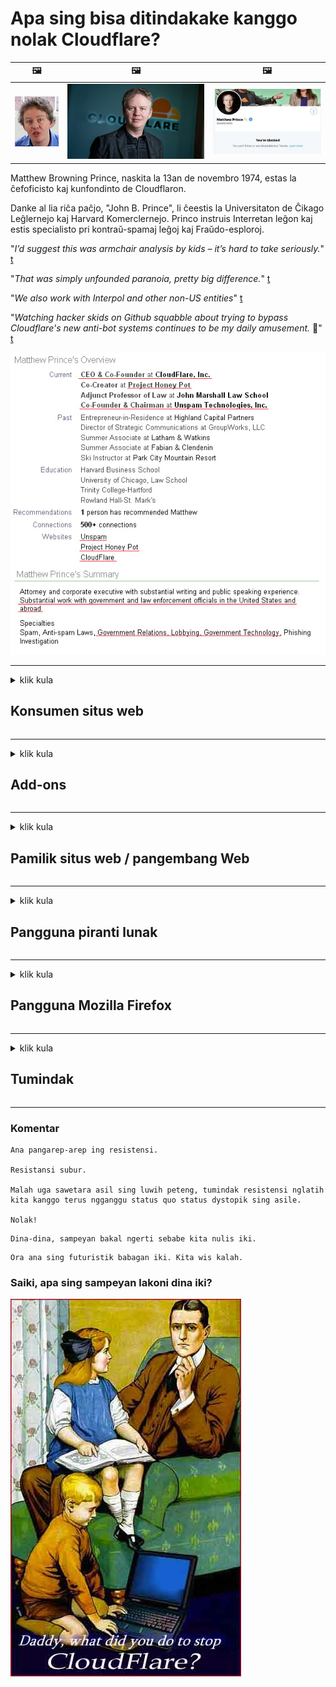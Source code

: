 # Apa sing bisa ditindakake kanggo nolak Cloudflare?

| 🖼 | 🖼 | 🖼 |
| --- | --- | --- |
| ![](../image/matthew_prince_teen.jpg) | ![](../image/matthew_prince.jpg) | ![](../image/blockedbymatthewprince.jpg) |


Matthew Browning Prince, naskita la 13an de novembro 1974, estas la ĉefoficisto kaj kunfondinto de Cloudflaron.

Danke al lia riĉa paĉjo, "John B. Prince", li ĉeestis la Universitaton de Ĉikago Leĝlernejo kaj Harvard Komerclernejo.
Princo instruis Interretan leĝon kaj estis specialisto pri kontraŭ-spamaj leĝoj kaj Fraŭdo-esploroj.


"*I’d suggest this was armchair analysis by kids – it’s hard to take seriously.*" [t](https://www.theguardian.com/technology/2015/nov/19/cloudflare-accused-by-anonymous-helping-isis)

"*That was simply unfounded paranoia, pretty big difference.*"  [t](https://twitter.com/xxdesmus/status/992757936123359233)

"*We also work with Interpol and other non-US entities*" [t](https://twitter.com/eastdakota/status/1203028504184360960)

"*Watching hacker skids on Github squabble about trying to bypass Cloudflare's new anti-bot systems continues to be my daily amusement.* 🍿" [t](https://twitter.com/eastdakota/status/1273277839102656515)


![](../image/whoismp.jpg)

---


<details>
<summary>klik kula

## Konsumen situs web
</summary>


- Yen situs web sing sampeyan seneng nggunakake Cloudflare, jarakake supaya ora nggunakake Cloudflare.
  - Whining ing media sosial kayata Facebook, Reddit, Twitter utawa Mastodon ora ana bedane. [Tindakan luwih banter tinimbang tagar.](https://twitter.com/phyzonloop/status/1274132092490862594)
  - Coba kontak karo pamilik situs web yen sampeyan pengin migunani.

[Cloudflare ujar](https://github.com/Eloston/ungoogled-chromium/issues/783):
```
Disaranake sampeyan menghubungi administrator kanggo layanan utawa situs tartamtu sing sampeyan lakoni lan nuduhake pengalaman sampeyan.
```

[Yen sampeyan ora njaluk, pemilik situs web ora bakal ngerti masalah iki.](../PEOPLE.md)

![](../image/liberapay.jpg)

[Tuladha sing sukses](https://counterpartytalk.org/t/turn-off-cloudflare-on-counterparty-co-plz/164/5).<br>
Sampeyan duwe masalah? [Ngunggahake swara saiki.](https://github.com/maraoz/maraoz.github.io/issues/1) Tuladha ing ngisor iki.

```
Sampeyan mung mbantu sensor perusahaan lan pengawasan massal.
http://crimeflare.eu.org
```

```
Kaca web sampeyan ana ing taman berdhelik pribadi CloudFlare sing nglanggar privasi.
http://crimeflare.eu.org
```

- Luangake wektu kanggo maca kabijakan privasi situs web.
  - yen situs web kasebut ana ing mburi Cloudflare utawa situs web nggunakake layanan sing gegandhengan karo Cloudflare.

Kudu nerangake apa "Cloudflare" kasebut, lan njaluk idin kanggo nuduhake data karo Cloudflare. Gagal nglakoni bakal nyebabake pelanggaran kepercayaan lan situs web sing dimaksud kudu dihindari.

[Tuladha kabijakan privasi sing bisa ditampa ing kene](https://archive.is/bDlTz) ("Subprocessors" > "Entity Name")

```
Aku wis maca kabijakan privasi sampeyan lan aku ora bisa nemokake tembung Cloudflare.
Aku nolak nuduhake data karo sampeyan yen sampeyan terus menehi data ing Cloudflare.
http://crimeflare.eu.org
```

Iki minangka conto kabijakan privasi sing ora duwe tembung Cloudflare.
[Liberland Jobs](https://archive.is/daKIr) [privacy policy](https://docsend.com/view/feiwyte):

![](../image/cfwontobey.jpg)

Cloudflare duwe kabijakan privasi dhewe.
[Cloudflare seneng karo wong sing doxxing.](https://www.reddit.com/r/GamerGhazi/comments/2s64fe/be_wary_reporting_to_cloudflare/)

Mangkene conto sing apik kanggo formulir pendaftaran situs web.
AFAIK, situs web nol nindakake iki. Apa sampeyan bakal dipercaya?

```
Kanthi ngeklik "Mlebu kanggo XYZ", sampeyan setuju karo syarat layanan lan pernyataan privasi.
Sampeyan uga setuju kanggo nuduhake data karo Cloudflare lan uga setuju karo pernyataan privasi cloudflare.
Yen Cloudflare ngeculake informasi sampeyan utawa ora ngidini sampeyan nyambung menyang server, iku dudu kaluputane. [*]

[ Ndhaptar ] [ Aku ora setuju ]
```
[*] [PEOPLE.md](../PEOPLE.md)


- Coba aja nggunakake layanane. Elinga yen sampeyan ditonton dening Cloudflare.
  - ["I'm in your TLS, sniffin' your passworz"](../image/iminurtls.jpg)

- Telusuri situs web liyane. Ana alternatif lan kesempatan ing internet!

- Mestekake kanca supaya nggunakake Tor saben dina.
  - Anonimitas kudu dadi standar internet mbukak!
  - [Elinga yen proyek Tor ora seneng karo proyek iki.](../HISTORY.md)

</details>

------

<details>
<summary>klik kula

## Add-ons
</summary>

- Yen browser sampeyan yaiku Firefox, Tor Browser, utawa Chromium Ungoogled, gunakake salah siji add-on ing ngisor iki.
  - Yen sampeyan pengin nambah add-on anyar takon luwih dhisik.


| Jeneng | Pangembang | Dhukungan | Bisa Blokir | Ora Bisa ngabari | Chrome |
| -------- | -------- | -------- | -------- | -------- | -------- |
| [Bloku Cloudflaron MITM-Atakon](../subfiles/about.bcma.md) | #Addon | [ ? ](http://crimeflare.eu.org/) | **Nggih**     | **Nggih**     |  **Nggih** |
| [Ĉu ligoj estas vundeblaj al MITM-atako?](../subfiles/about.ismm.md) | #Addon | [ ? ](http://crimeflare.eu.org/) | Ora     | **Nggih**     |  **Nggih** |
| [Ĉu ĉi tiuj ligoj blokos Tor-uzanton?](../subfiles/about.isat.md) | #Addon | [ ? ](http://crimeflare.eu.org/) | Ora     | **Nggih**     |  **Nggih** |
| [Block Cloudflare MITM Attack](https://trac.torproject.org/projects/tor/attachment/ticket/24351/block_cloudflare_mitm_attack-1.0.14.1-an%2Bfx.xpi)<br>[**DELETED BY TOR PROJECT**](../HISTORY.md) | nullius | [ ? ](tool/block_cloudflare_mitm_fx), [Link](http://crimeflare.eu.org/) | **Nggih**     | **Nggih**     |  Ora |
| [TPRB](http://34ahehcli3epmhbu2wbl6kw6zdfl74iyc4vg3ja4xwhhst332z3knkyd.onion/) | Sw | [ ? ](http://34ahehcli3epmhbu2wbl6kw6zdfl74iyc4vg3ja4xwhhst332z3knkyd.onion/) | **Nggih**     | **Nggih**     |  Ora |
| [Detect Cloudflare](https://addons.mozilla.org/en-US/firefox/addon/detect-cloudflare/) | Frank Otto | [ ? ](https://github.com/traktofon/cf-detect) | Ora     | **Nggih**     |  Ora |
| [True Sight](https://addons.mozilla.org/en-US/firefox/addon/detect-cloudflare-plus/) | claustromaniac | [ ? ](https://github.com/claustromaniac/detect-cloudflare-plus) | Ora     | **Nggih**     |  Ora |
| [Which Cloudflare datacenter am I visiting?](https://addons.mozilla.org/en-US/firefox/addon/cf-pop/) | 依云 | [ ? ](https://github.com/lilydjwg/cf-pop) | Ora     | **Nggih**     |  Ora |


- "Decentraleyes" bisa mungkasi sambungan menyang "CDNJS (Cloudflare)".
  - Iki ngalangi akeh panjaluk supaya ora tekan jaringan, lan nglayani file lokal supaya situs ora rusak.
  - Pangembang mangsuli: "[very concerning indeed](https://github.com/Synzvato/decentraleyes/issues/236#issuecomment-352049501)", "[widespread usage severely centralizes the web](https://github.com/Synzvato/decentraleyes/issues/251#issuecomment-366752049)"

- [Sampeyan uga bisa mbusak utawa ora percaya sertifikat Cloudflare saka Otoritas Sertifikat (CA).](https://www.ssl.com/how-to/remove-root-certificate-firefox/)

</details>

------

<details>
<summary>klik kula

## Pamilik situs web / pangembang Web
</summary>


![](../image/word_cloudflarefree.jpg)

- Aja nggunakake solusi Cloudflare, Periode.
  - Sampeyan bisa nindakake luwih apik tinimbang iku, bener? [Mangkene carane mbusak langganan Cloudflare, rencana, domain, utawa akun.](https://support.cloudflare.com/hc/en-us/articles/200167776-Removing-subscriptions-plans-domains-or-accounts)

| 🖼 | 🖼 |
| --- | --- |
| ![](../image/htmlalertcloudflare.jpg) | ![](../image/htmlalertcloudflare2.jpg) |

- Pengin luwih akeh pelanggan? Sampeyan ngerti apa sing kudu ditindakake. Petunjuk minangka "baris ing ndhuwur".
  - [Halo, sampeyan nulis "Kita nggawe privasi sampeyan kanthi serius" nanging aku entuk "Kesalahan 403 Proxy Anonim Dilarang Ora Diidini".](https://it.slashdot.org/story/19/02/19/0033255/stop-saying-we-take-your-privacy-and-security-seriously) Napa sampeyan ngalangi Tor Utawa VPN? [Lan kenapa sampeyan ngalangi email sementara?](http://523kpawzkarw3j6afz2elxfs4h3hfclomkcmbjs6kaimo4lokympi6yd.onion/)

![](../image/anonexist.jpg)

- Nggunakake Cloudflare bakal nambah kemungkinan pemadaman. Pengunjung ora bisa ngakses situs web sampeyan yen server sampeyan mati utawa Cloudflare ora aktif.
  - [Apa sampeyan mikir tenan manawa Cloudflare ora bakal mudhun?](https://www.ibtimes.com/cloudflare-down-not-working-sites-producing-504-gateway-timeout-errors-2618008) [Another](https://twitter.com/Jedduff/status/1097875615997399040) [sample](https://twitter.com/search?f=tweets&vertical=default&q=Cloudflare%20is%20having%20problems). [Need more](../PEOPLE.md)?

![](../image/cloudflareinternalerror.jpg)

- Nggunakake Cloudflare kanggo proksi "layanan API", "server nganyari piranti lunak" utawa "feed RSS" bakal ngrugekake pelanggan. Pelanggan nyeluk sampeyan lan ujar "Aku ora bisa nggunakake API sampeyan maneh", lan sampeyan ora ngerti apa sing kedadeyan. Cloudflare bisa meneng-menengan mblokir pelanggan sampeyan. Apa sampeyan mikir ora apa-apa?
  - Ana akeh klien maca RSS lan layanan online maca RSS. Napa sampeyan nerbitake feed RSS yen sampeyan ora ngidini wong langganan?

![](../image/rssfeedovercf.jpg)

- Apa sampeyan butuh sertifikat HTTPS? Gunakake "Ayo Ndhelik" utawa tuku saka perusahaan CA.

- Apa sampeyan butuh server DNS? Ora bisa nyiyapake server sampeyan dhewe? Kepiye carane: [Hurricane Electric Free DNS](https://dns.he.net/), [Dyn.com](https://dyn.com/dns/), [1984 Hosting](https://www.1984hosting.com/), [Afraid.Org (Admin busak akun sampeyan yen nggunakake TOR)](https://freedns.afraid.org/)

- Nggolek layanan hosting? Gratis wae? Kepiye carane: [Onion Service](http://vww6ybal4bd7szmgncyruucpgfkqahzddi37ktceo3ah7ngmcopnpyyd.onion/en/security/network-security/tor/onionservices-best-practices), [Free Web Hosting Area](https://freewha.com/), [Autistici/Inventati Web Site Hosting](https://www.autinv5q6en4gpf4.onion/services/website), [Github Pages](https://pages.github.com/), [Surge](https://surge.sh/)
  - [Alternatif kanggo Cloudflare](../subfiles/cloudflare-alternatives.md)

- Apa sampeyan nggunakake "cloudflare-ipfs.com"? [Apa sampeyan ngerti Cloudflare IPFS iku ala?](../PEOPLE.md)

- Instal Firewall Aplikasi Web kayata OWASP lan Fail2Ban ing server sampeyan lan atur kanthi bener.
  - Mblokir Tor dudu solusi. Aja ngukum kabeh wong mung kanggo pangguna cilik sing ala.

- Pangalihan utawa blokir pangguna "Cloudflare Warp" supaya ora bisa ngakses situs web sampeyan. Lan nyedhiyani alesan yen sampeyan bisa.

> Dhaptar IP: "[Kisaran IP Cloudflare saiki](cloudflare_inc/)"

> A: Blokir wae

```
server {
...
deny 173.245.48.0/20;
deny 103.21.244.0/22;
deny 103.22.200.0/22;
deny 103.31.4.0/22;
deny 141.101.64.0/18;
deny 108.162.192.0/18;
deny 190.93.240.0/20;
deny 188.114.96.0/20;
deny 197.234.240.0/22;
deny 198.41.128.0/17;
deny 162.158.0.0/15;
deny 104.16.0.0/12;
deny 172.64.0.0/13;
deny 131.0.72.0/22;
deny 2400:cb00::/32;
deny 2606:4700::/32;
deny 2803:f800::/32;
deny 2405:b500::/32;
deny 2405:8100::/32;
deny 2a06:98c0::/29;
deny 2c0f:f248::/32;
...
}
```

> B: Pangalihan menyang kaca bebaya

```
http {
...
geo $iscf {
default 0;
173.245.48.0/20 1;
103.21.244.0/22 1;
103.22.200.0/22 1;
103.31.4.0/22 1;
141.101.64.0/18 1;
108.162.192.0/18 1;
190.93.240.0/20 1;
188.114.96.0/20 1;
197.234.240.0/22 1;
198.41.128.0/17 1;
162.158.0.0/15 1;
104.16.0.0/12 1;
172.64.0.0/13 1;
131.0.72.0/22 1;
2400:cb00::/32 1;
2606:4700::/32 1;
2803:f800::/32 1;
2405:b500::/32 1;
2405:8100::/32 1;
2a06:98c0::/29 1;
2c0f:f248::/32 1;
}
...
}

server {
...
if ($iscf) {rewrite ^ https://example.com/cfwsorry.php;}
...
}

<?php
header('HTTP/1.1 406 Not Acceptable');
echo <<<CLOUDFLARED
Thank you for visiting ourwebsite.com!<br />
We are sorry, but we can't serve you because your connection is being intercepted by Cloudflare.<br />
Please read http://crimeflare.eu.org for more information.<br />
CLOUDFLARED;
die();
```

- Siapake Tor Onion Service utawa I2P yen sampeyan yakin kebebasan lan nampani pangguna anonim.

- Nyuwun saran saka operator situs web dual Clearnet / Tor liyane lan temokake kanca anonim!

</details>

------

<details>
<summary>klik kula

## Pangguna piranti lunak
</summary>


- Discord nggunakake CloudFlare. Alternatif? Disaranake [**Briar** (Android)](https://f-droid.org/en/packages/org.briarproject.briar.android/), [Ricochet (PC)](https://ricochet.im/), [Tox + Tor (Android/PC)](https://tox.chat/download.html)
  - Briar kalebu Tor daemon dadi ora prelu nginstal Orbot.
  - Pengembang Qwtch, Bukak Privasi, mbusak proyek stop_cloudflare saka layanan git tanpa kabar.

- Yen sampeyan nggunakake Debian GNU / Linux, utawa turunan, lengganan: [bug #831835](https://bugs.debian.org/cgi-bin/bugreport.cgi?bug=831835). Lan yen sampeyan bisa, tulung verifikasi tambalan kasebut, lan tulung njaga kanggo kesimpulan sing bener apa kudu ditampa.

- Tansah menehi saran browser iki.

| Jeneng | Pangembang | Dhukungan | Komentar |
| -------- | -------- | -------- | -------- |
| [Ungoogled-Chromium](https://ungoogled-software.github.io/ungoogled-chromium-binaries/) | Eloston | [ ? ](https://github.com/Eloston/ungoogled-chromium) | PC (Win, Mac, Linux)  _!Tor_ |
| [Bromite](https://www.bromite.org/fdroid) | Bromite | [ ? ](https://github.com/bromite/bromite/issues) | Android  _!Tor_ |
| [Tor Browser](https://www.torproject.org/download/) | Tor Project | [ ? ](https://support.torproject.org/) | PC (Win, Mac, Linux)  _Tor_|
| [Tor Browser Android](https://www.torproject.org/download/) | Tor Project | [ ? ](https://support.torproject.org/) | Android  _Tor_|
| [Onion Browser](https://itunes.apple.com/us/app/onion-browser/id519296448?mt=8) | Mike Tigas | [ ? ](https://github.com/OnionBrowser/OnionBrowser/issues) | Apple iOS  _Tor_|
| [GNU/Icecat](https://www.gnu.org/software/gnuzilla/) | GNU | [ ? ](https://www.gnu.org/software/gnuzilla/) | PC (Linux) |
| [IceCatMobile](https://f-droid.org/en/packages/org.gnu.icecat/) | GNU | [ ? ](https://lists.gnu.org/mailman/listinfo/bug-gnuzilla) | Android |
| [Iridium Browser](https://iridiumbrowser.de/about/) | Iridium | [ ? ](https://github.com/iridium-browser/iridium-browser/) | PC (Win, Mac, Linux, OpenBSD) |


Privasi piranti lunak liya ora sampurna. Iki ora ateges browser Tor "sampurna".
Ora ana 100% aman utawa 100% pribadi ing internet lan teknologi.

- Ora pengin nggunakake Tor? Sampeyan bisa nggunakake browser apa wae nganggo Tor daemon.
  - [Elinga yen proyek Tor ora seneng iki.](https://support.torproject.org/tbb/tbb-9/) Gunakake Browser Tor yen sampeyan bisa nindakake.
- [Cara nggunakake Chromium nganggo Tor](../subfiles/chromium_tor.md)


Ayo ngobrol babagan privasi piranti lunak liyane.

- [Yen sampeyan pancen kudu nggunakake Firefox, pilih "Firefox ESR".](https://www.mozilla.org/en-US/firefox/organizations/)
  - [Firefox - Spyware Watchdog](https://spyware.neocities.org/articles/firefox.html)
  - [Firefox nolak pidhato gratis, nglarang wicara bebas](https://web.archive.org/web/20200423010026/https://reclaimthenet.org/firefox-rejects-free-speech-bans-free-speech-commenting-plugin-dissenter-from-its-extensions-gallery/)
  - ["100+ downvotes. Kayane njaluk perusahaan perangkat lunak tetep ... piranti lunak saiki akeh banget."](https://old.reddit.com/r/firefox/comments/gutdiw/weve_got_work_to_do_the_mozilla_blog/fslbbb6/)
  - [Eh, kenapa Firefox nuduhake tautan sing disponsori ing bilah URLku?](https://www.reddit.com/r/firefox/comments/jybx2w/uh_why_is_firefox_showing_me_sponsored_links_in/)
  - [Mozilla - Sétan Incarnate](https://digdeeper.neocities.org/ghost/mozilla.html)

- [Elinga, Mozilla nggunakake layanan Cloudflare.](https://www.robtex.com/dns-lookup/www.mozilla.org) [Dheweke uga nggunakake layanan DNS Cloudflare ing produke.](https://www.theregister.co.uk/2018/03/21/mozilla_testing_dns_encryption/)

- [Mozilla resmi nolak tiket iki.](https://bugzilla.mozilla.org/show_bug.cgi?id=1426618)

- [Firefox Focus minangka guyon.](https://github.com/mozilla-mobile/focus-android/issues/1743) [Dheweke janji bakal mateni telemetri nanging dheweke ngganti.](https://github.com/mozilla-mobile/focus-android/issues/4210)

- [Pangembang PaleMoon / Basilisk seneng Cloudflare.](https://github.com/mozilla-mobile/focus-android/issues/1743#issuecomment-345993097)
  - [Server Arsip Pale Moon disusupi lan nyebar malware suwene 18 Wulan](https://www.reddit.com/r/privacytoolsIO/comments/cc808y/pale_moons_archive_server_hacked_and_spread/)
  - Dheweke uga sengit karo pangguna Tor - "[Ayo musuhan Tor. Aku nganggep umume situs kudu misuh karo Tor amarga faktor penyalahgunaan sing dhuwur banget.](https://github.com/yacy/yacy_search_server/issues/314#issuecomment-565932097)"

- [Waterhio duwe masalah "telpon omah" sing parah](https://spyware.neocities.org/articles/waterfox.html)

- [Google Chrome minangka spyware.](https://www.gnu.org/proprietary/malware-google.en.html)
  - [Google profil kegiatan sampeyan.](https://spyware.neocities.org/articles/chrome.html)

- [SRWare Iron nggawe sambungan telpon liwat telpon sing kakehan.](https://spyware.neocities.org/articles/iron.html) Uga nyambung menyang domain google.

- [Pelacak whitelist Facebook / Twitter Browser.](https://www.bleepingcomputer.com/news/security/facebook-twitter-trackers-whitelisted-by-brave-browser/)
  - [Mangkene luwih akeh masalah.](https://spyware.neocities.org/articles/brave.html)
  - [ID afiliasi binance](https://twitter.com/cryptonator1337/status/1269594587716374528)

- [Microsoft Edge ngidini Facebook mbukak kode Flash ing mburi pangguna.](https://www.zdnet.com/article/microsoft-edge-lets-facebook-run-flash-code-behind-users-backs/)

- [Vivaldi ora ngormati privasi sampeyan.](https://spyware.neocities.org/articles/vivaldi.html)

- [Tingkat spyware Opera: Sangat Tinggi](https://spyware.neocities.org/articles/opera.html)

- Apple iOS: [Sampeyan ora nggunakake iOS babar pisan, utamane amarga malware.](https://www.gnu.org/proprietary/malware-apple.html)

Mula, disaranake mung tabel ing ndhuwur. Ora liya.

</details>

------

<details>
<summary>klik kula

## Pangguna Mozilla Firefox
</summary>


- "Firefox Nightly" bakal ngirim informasi level debug menyang server Mozilla tanpa metode opt-out.
  - [Server Mozilla dadi Cloudflare](https://www.digwebinterface.com/?hostnames=www.mozilla.org%0D%0Amozilla.cloudflare-dns.com&type=&ns=resolver&useresolver=8.8.4.4&nameservers=)

- Sampeyan bisa nglarang Firefox supaya ora nyambung menyang server Mozilla.
  - [Pandhuan template-Mozilla](https://github.com/mozilla/policy-templates/blob/master/README.md)
  - Elinga trik iki bisa uga mandheg ing versi mengko amarga Mozilla seneng nggawe dhaptar putih dhewe.
  - Gunakake filter firewall lan DNS kanggo mblokir kabeh.

"`/distribution/policies.json`"

>     "WebsiteFilter": {
> 		"Block": [
> 		"*://*.mozilla.com/*",
> 		"*://*.mozilla.net/*",
> 		"*://*.mozilla.org/*",
> 		"*://webcompat.com/*",
> 		"*://*.firefox.com/*",
> 		"*://*.thunderbird.net/*",
> 		"*://*.cloudflare.com/*"
> 		]
>     },


- ~~Laporake bug babagan tracker mozilla, supaya ora nggunakake Cloudflare.~~ Ana laporan bug babagan bugzilla. Akeh wong sing ngirim keprihatinan, nanging bug kasebut didhelikake dening admin ing taun 2018.

- Sampeyan bisa mateni DoH ing Firefox.
  - [Ganti panyedhiya firefox DNS default](../subfiles/change-firefox-dns.md)

![](../image/firefoxdns.jpg)

- [Yen sampeyan pengin nggunakake DNS non-ISP, coba gunakake layanan OpenNIC Tier2 DNS utawa layanan DNS non-Cloudflare.](https://wiki.opennic.org/start)
![](../image/opennic.jpg)
  - Blokir Cloudflare nganggo DNS. [Crimeflare DNS](https://dns.crimeflare.eu.org/)

- Sampeyan bisa nggunakake Tor minangka resolusi DNS. [Yen sampeyan dudu ahli Tor, takon ing kene.](https://tor.stackexchange.com/)

> **Piye carane**
> 1. Download Tor lan instal ing komputer.
> 2. Tambahake baris iki menyang file "torrc".
> DNSPort 127.0.0.1:53
> 3. Wiwiti maneh Tor.
> 4. Setel server DNS komputer menyang "127.0.0.1".

</details>

------

<details>
<summary>klik kula

## Tumindak
</summary>


- Kandhani wong liya ing sekitar sampeyan babagan bebaya Cloudflare.

- [Mbantu ngapikake repositori iki.](http://crimeflare.eu.org).
  - Loro-lorone dhaptar, bantahan nglawan lan rinciane.

- [Dokumentasi lan publikake manawa ana kesalahan ing Cloudflare (lan perusahaan sing padha), priksa manawa bakal kasebut repositori kasebut nalika sampeyan nindakake](http://crimeflare.eu.org) :)

- Goleki luwih akeh wong nggunakake Tor kanthi standar supaya bisa ngrasakake web saka perspektif macem-macem jagad.

- Klompok wiwitan, ing media sosial lan daging, khusus kanggo mbebasake jagad saka Cloudflare.

- Yen cocog, link menyang klompok kasebut ing repositori iki - iki bisa dadi papan kanggo koordinasi kerja bebarengan minangka grup.

- [Miwiti koop sing bisa nyedhiyani alternatif non perusahaan sing migunani kanggo Cloudflare.](../subfiles/cloudflare-alternatives.md)

- Ayo ngerti alternatif liyane kanggo paling ora nyedhiyakake sawetara pertahanan berlapis marang Cloudflare.

- Yen sampeyan pelanggan Cloudflare, atur setelan privasi, lan enteni supaya dheweke nerak.
  - [Banjur wenehake tuduhan pelanggaran anti-spam / privasi.](https://twitter.com/thexpaw/status/1108424723233419264)

- Yen sampeyan ana ing Amerika Serikat lan situs web sing dimaksud yaiku bank utawa akuntan, coba nggawa tekanan hukum miturut Undhang-undhang Gramm – Leach – Bliley, utawa Amerika karo Undhang-undhang Disibilitas lan laporake maneh babagan jarak sampeyan .

- Yen situs web kasebut minangka situs pamrentah, coba nggawa tekanan hukum miturut Amandemen kaping 1 Konstitusi AS.

- Yen sampeyan warga Uni Eropa, hubungi situs web kanggo ngirim informasi pribadi miturut Peraturan Perlindungan Data Umum. Yen ora gelem menehi informasi sampeyan, iku nglanggar undang-undang.

- Kanggo perusahaan sing ngaku nawakake layanan ing situs web, coba dilaporake minangka "pariwara palsu" menyang organisasi perlindungan konsumen lan BBB. Situs web Cloudflare dilayani server Cloudflare.

- [ITU nyaranake ing konteks AS manawa Cloudflare wis mulai cukup gedhe supaya ukum antimonopoli bisa ditindakake.](https://www.itu.int/en/ITU-T/Workshops-and-Seminars/20181218/Documents/Geoff_Huston_Presentation.pdf)

- Bisa dibayangake manawa GNU GPL versi 4 bisa uga nyakup suplai kanggo nyimpen kode sumber ing sebalik layanan kasebut, mbutuhake kabeh program GPLv4 lan mengko sing paling ora kode sumber bisa diakses liwat media sing ora mbedakake pangguna Tor.

</details>

------

### Komentar

```
Ana pangarep-arep ing resistensi.

Resistansi subur.

Malah uga sawetara asil sing luwih peteng, tumindak resistensi nglatih kita kanggo terus ngganggu status quo status dystopik sing asile.

Nolak!
```

```
Dina-dina, sampeyan bakal ngerti sebabe kita nulis iki.
```

```
Ora ana sing futuristik babagan iki. Kita wis kalah.
```

### Saiki, apa sing sampeyan lakoni dina iki?


![](../image/stopcf.jpg)
